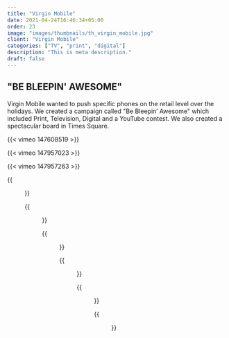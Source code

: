 ```yaml
---
title: "Virgin Mobile"
date: 2021-04-24T16:46:34+05:00
order: 23
image: "images/thumbnails/th_virgin_mobile.jpg"
client: "Virgin Mobile"
categories: ["TV", "print", "digital"]
description: "This is meta description."
draft: false
---
```


## "BE BLEEPIN' AWESOME"

Virgin Mobile wanted to push specific phones on the retail level over the holidays. We created a campaign called "Be Bleepin’ Awesome" which included Print, Television, Digital and a YouTube contest. We also created a spectacular board in Times Square.

{{< vimeo 147608519 >}}

{{< vimeo 147957023 >}}

{{< vimeo 147957263 >}}

{{<figure src="/images/portfolio/virgin_mobile/VM445_01.jpg" class="img-fluid w-100">}}

{{<figure src="/images/portfolio/virgin_mobile/VM445_04.jpg">}}

{{<figure src="/images/portfolio/virgin_mobile/stggbleepinscreen.jpg">}}

{{<figure src="/images/portfolio/virgin_mobile/stggbleepinscreen4.jpg">}}

{{<figure src="/images/portfolio/virgin_mobile/stggbleepinscreen5.jpg">}}

{{<figure src="/images/portfolio/virgin_mobile/stggbleepinscreen3.jpg">}}

